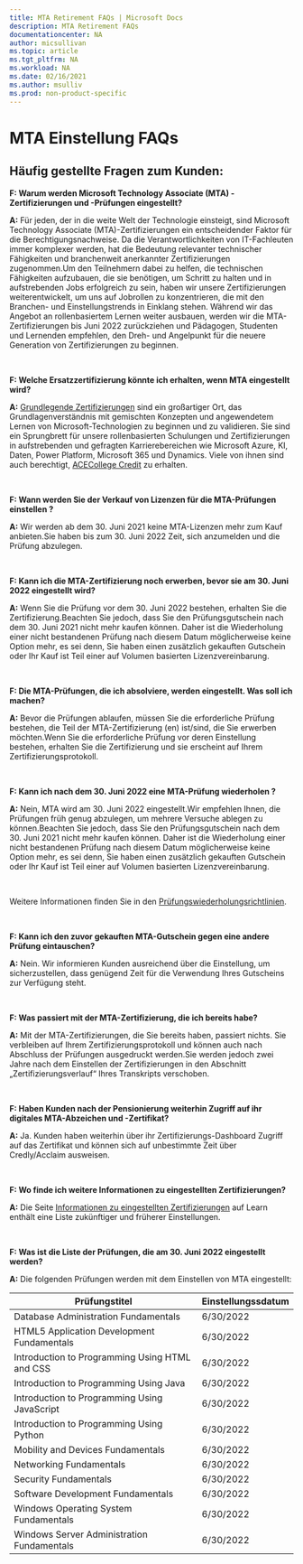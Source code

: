 ```yaml
---
title: MTA Retirement FAQs | Microsoft Docs
description: MTA Retirement FAQs
documentationcenter: NA
author: micsullivan
ms.topic: article
ms.tgt_pltfrm: NA
ms.workload: NA
ms.date: 02/16/2021
ms.author: msulliv
ms.prod: non-product-specific
---
```


# MTA Einstellung FAQs


## Häufig gestellte Fragen zum Kunden:


**F: Warum werden Microsoft Technology Associate (MTA) -Zertifizierungen und -Prüfungen eingestellt?**

**A:** Für jeden, der in die weite Welt der Technologie einsteigt, sind Microsoft Technology Associate (MTA)-Zertifizierungen ein entscheidender Faktor für die Berechtigungsnachweise. Da die Verantwortlichkeiten von IT-Fachleuten immer komplexer werden, hat die Bedeutung relevanter technischer Fähigkeiten und branchenweit anerkannter Zertifizierungen zugenommen.Um den Teilnehmern dabei zu helfen, die technischen Fähigkeiten aufzubauen, die sie benötigen, um Schritt zu halten und in aufstrebenden Jobs erfolgreich zu sein, haben wir unsere Zertifizierungen weiterentwickelt, um uns auf Jobrollen zu konzentrieren, die mit den Branchen- und Einstellungstrends in Einklang stehen. Während wir das Angebot an rollenbasiertem Lernen weiter ausbauen, werden wir die MTA-Zertifizierungen  bis Juni 2022 zurückziehen und Pädagogen, Studenten und Lernenden empfehlen, den Dreh- und Angelpunkt für die neuere Generation von Zertifizierungen zu beginnen.

<br/>

**F: Welche Ersatzzertifizierung könnte ich erhalten, wenn MTA eingestellt wird?**

**A:** [Grundlegende Zertifizierungen](/learn/certifications/browse/?type=fundamentals) sind ein großartiger Ort, das Grundlagenverständnis mit gemischten Konzepten und angewendetem Lernen von Microsoft-Technologien zu beginnen und zu validieren. Sie sind ein Sprungbrett für unsere rollenbasierten Schulungen und Zertifizierungen in aufstrebenden und gefragten Karrierebereichen wie Microsoft Azure, KI, Daten, Power Platform, Microsoft 365 und Dynamics. Viele von ihnen sind auch berechtigt, [ACECollege Credit](/learn/certifications/ace-credit-for-certification-exams) zu erhalten. 

<br/>

**F: Wann werden Sie der Verkauf von Lizenzen für die MTA-Prüfungen einstellen ?**

**A:** Wir werden ab dem 30. Juni 2021 keine MTA-Lizenzen mehr zum Kauf anbieten.Sie haben bis zum 30. Juni 2022 Zeit, sich anzumelden und die Prüfung abzulegen.

<br/>

**F: Kann ich die MTA-Zertifizierung noch erwerben, bevor sie am 30. Juni 2022 eingestellt wird?**

**A:** Wenn Sie die Prüfung vor dem 30. Juni 2022 bestehen, erhalten Sie die Zertifizierung.Beachten Sie jedoch, dass Sie den Prüfungsgutschein nach dem 30. Juni 2021 nicht mehr kaufen können. Daher ist die Wiederholung einer nicht bestandenen Prüfung nach diesem Datum möglicherweise keine Option mehr, es sei denn, Sie haben einen zusätzlich gekauften Gutschein oder Ihr Kauf ist Teil einer auf Volumen basierten Lizenzvereinbarung.

<br/>

**F: Die MTA-Prüfungen, die ich absolviere, werden eingestellt. Was soll ich machen?**

**A:** Bevor die Prüfungen ablaufen, müssen Sie die erforderliche Prüfung bestehen, die Teil der MTA-Zertifizierung (en) ist/sind, die Sie erwerben möchten.Wenn Sie die erforderliche Prüfung vor deren Einstellung bestehen, erhalten Sie die Zertifizierung und sie erscheint auf Ihrem Zertifizierungsprotokoll.

<br/>

**F: Kann ich nach dem 30. Juni 2022 eine MTA-Prüfung wiederholen ?**

**A:** Nein, MTA wird am 30. Juni 2022 eingestellt.Wir empfehlen Ihnen, die Prüfungen früh genug abzulegen, um mehrere Versuche ablegen zu können.Beachten Sie jedoch, dass Sie den Prüfungsgutschein nach dem 30. Juni 2021 nicht mehr kaufen können. Daher ist die Wiederholung einer nicht bestandenen Prüfung nach diesem Datum möglicherweise keine Option mehr, es sei denn, Sie haben einen zusätzlich gekauften Gutschein oder Ihr Kauf ist Teil einer auf Volumen basierten Lizenzvereinbarung.

<br/>

Weitere Informationen finden Sie in den [Prüfungswiederholungsrichtlinien](/learn/certifications/exam-security-policy-and-exam-retake-policy#exam-retake-policy).

<br/>

**F: Kann ich den zuvor gekauften MTA-Gutschein gegen eine andere Prüfung eintauschen?**

**A:** Nein. Wir informieren Kunden ausreichend über die Einstellung, um sicherzustellen, dass genügend Zeit für die Verwendung Ihres Gutscheins zur Verfügung steht.

<br/>

**F: Was passiert mit der MTA-Zertifizierung, die ich bereits habe?**

**A:** Mit der MTA-Zertifizierungen, die Sie bereits haben, passiert nichts. Sie verbleiben auf Ihrem Zertifizierungsprotokoll und können auch nach Abschluss der Prüfungen ausgedruckt werden.Sie werden jedoch zwei Jahre nach dem Einstellen der Zertifizierungen in den Abschnitt „Zertifizierungsverlauf“ Ihres Transkripts verschoben.

<br/>

**F: Haben Kunden nach der Pensionierung weiterhin Zugriff auf ihr digitales MTA-Abzeichen und -Zertifikat?**

**A:** Ja. Kunden haben weiterhin über ihr Zertifizierungs-Dashboard Zugriff auf das Zertifikat und können sich auf unbestimmte Zeit über Credly/Acclaim ausweisen.

<br/>


**F: Wo finde ich weitere Informationen zu eingestellten Zertifizierungen?**

**A:** Die Seite [Informationen zu eingestellten Zertifizierungen](/learn/certifications/retired-certifications) auf Learn enthält eine Liste zukünftiger und früherer Einstellungen.

<br/>

**F: Was ist die Liste der Prüfungen, die am 30. Juni 2022 eingestellt werden?**

**A:** Die folgenden Prüfungen werden mit dem Einstellen von MTA eingestellt:

| Prüfungstitel                                  | Einstellungssdatum |
|------------------------------------------------|-----------------|
| Database Administration Fundamentals           | 6/30/2022       |
| HTML5 Application Development Fundamentals     | 6/30/2022       |
| Introduction to Programming Using HTML and CSS | 6/30/2022       |
| Introduction to Programming Using Java         | 6/30/2022       |
| Introduction to Programming Using JavaScript   | 6/30/2022       |
| Introduction to Programming Using Python       | 6/30/2022       |
| Mobility and Devices Fundamentals              | 6/30/2022       |
| Networking Fundamentals                        | 6/30/2022       |
| Security Fundamentals                          | 6/30/2022       |
| Software Development Fundamentals              | 6/30/2022       |
| Windows Operating System Fundamentals          | 6/30/2022       |
| Windows Server Administration Fundamentals     | 6/30/2022       |

<br/>

